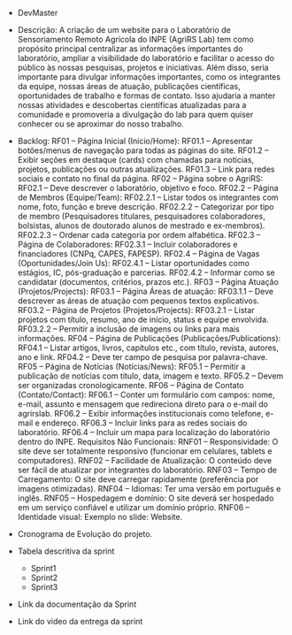 - DevMaster
- Descrição: A criação de um website para o Laboratório de Sensoriamento Remoto Agrícola do INPE (AgriRS Lab) tem como propósito principal centralizar as informações importantes do laboratório, ampliar a visibilidade do laboratório e facilitar o acesso do público às nossas pesquisas, projetos e iniciativas. Além disso, seria importante para divulgar informações importantes, como os integrantes da equipe, nossas áreas de atuação, publicações científicas, oportunidades de trabalho e formas de contato. Isso ajudaria a manter nossas atividades e descobertas científicas atualizadas para a comunidade e promoveria a divulgação do lab para quem quiser conhecer ou se aproximar do nosso trabalho.
- Backlog:
RF01 – Página Inicial (Início/Home):
RF01.1 – Apresentar botões/menus de navegação para todas as páginas do site.
RF01.2 – Exibir seções em destaque (cards) com chamadas para notícias, projetos, publicações ou outras atualizações.
RF01.3 – Link para redes sociais e contato no final da página.
RF02 – Página sobre o AgriRS:
RF02.1 – Deve descrever o laboratório, objetivo e foco.
RF02.2 – Página de Membros (Equipe/Team):
RF02.2.1 – Listar todos os integrantes com nome, foto, função e breve descrição.
RF02.2.2 – Categorizar por tipo de membro (Pesquisadores titulares, pesquisadores colaboradores, bolsistas, alunos de doutorado alunos de mestrado e ex-membros).
RF02.2.3 – Ordenar cada categoria por ordem alfabética.
RF02.3 – Página de Colaboradores:
RF02.3.1 – Incluir colaboradores e financiadores (CNPq, CAPES, FAPESP).
RF02.4 – Página de Vagas (Oportunidades/Join Us):
RF02.4.1 – Listar oportunidades como estágios, IC, pós-graduação e parcerias.
RF02.4.2 – Informar como se candidatar (documentos, critérios, prazos etc.).
RF03 – Página Atuação (Projetos/Projects):
RF03.1 – Página Áreas de atuação:
RF03.1.1 – Deve descrever as áreas de atuação com pequenos textos explicativos.
RF03.2 – Página de Projetos (Projetos/Projects):
RF03.2.1 – Listar projetos com título, resumo, ano de início, status e equipe envolvida.
RF03.2.2 – Permitir a inclusão de imagens ou links para mais informações.
RF04 – Página de Publicações (Publicações/Publications):
RF04.1 – Listar artigos, livros, capítulos etc., com título, revista, autores, ano e link.
RF04.2 – Deve ter campo de pesquisa por palavra-chave.
RF05 – Página de Notícias (Notícias/News):
RF05.1 – Permitir a publicação de notícias com título, data, imagem e texto.
RF05.2 – Devem ser organizadas cronologicamente.
RF06 – Página de Contato (Contato/Contact):
RF06.1 – Conter um formulário com campos: nome, e-mail, assunto e mensagem que redireciona direto para o e-mail do agrirslab.
RF06.2 – Exibir informações institucionais como telefone, e-mail e endereço.
RF06.3 – Incluir links para as redes sociais do laboratório.
RF06.4 – Incluir um mapa para localização do laboratório dentro do INPE.
Requisitos Não Funcionais:
RNF01 – Responsividade: O site deve ser totalmente responsivo (funcionar em celulares, tablets e computadores).
RNF02 – Facilidade de Atualização: O conteúdo deve ser fácil de atualizar por integrantes do laboratório.
RNF03 – Tempo de Carregamento: O site deve carregar rapidamente (preferência por imagens otimizadas).
RNF04 – Idiomas:  Ter uma versão em português e inglês.
RNF05 – Hospedagem e domínio: O site deverá ser hospedado em um serviço confiável e utilizar um domínio próprio.
RNF06 – Identidade visual:  Exemplo no slide: Website.

- Cronograma de Evolução do projeto.
- Tabela descritiva da sprint
    - Sprint1
    - Sprint2
    - Sprint3
- Link da documentação da Sprint
- Link do video da entrega da sprint
